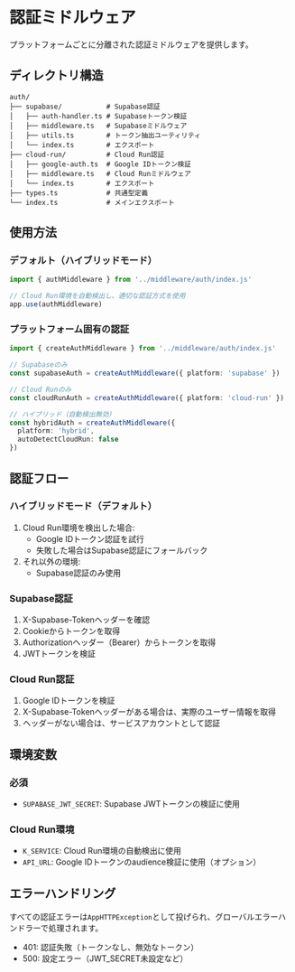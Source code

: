 # 認証ミドルウェア

プラットフォームごとに分離された認証ミドルウェアを提供します。

## ディレクトリ構造

```
auth/
├── supabase/           # Supabase認証
│   ├── auth-handler.ts # Supabaseトークン検証
│   ├── middleware.ts   # Supabaseミドルウェア
│   ├── utils.ts        # トークン抽出ユーティリティ
│   └── index.ts        # エクスポート
├── cloud-run/          # Cloud Run認証
│   ├── google-auth.ts  # Google IDトークン検証
│   ├── middleware.ts   # Cloud Runミドルウェア
│   └── index.ts        # エクスポート
├── types.ts            # 共通型定義
└── index.ts            # メインエクスポート
```

## 使用方法

### デフォルト（ハイブリッドモード）

```typescript
import { authMiddleware } from '../middleware/auth/index.js'

// Cloud Run環境を自動検出し、適切な認証方式を使用
app.use(authMiddleware)
```

### プラットフォーム固有の認証

```typescript
import { createAuthMiddleware } from '../middleware/auth/index.js'

// Supabaseのみ
const supabaseAuth = createAuthMiddleware({ platform: 'supabase' })

// Cloud Runのみ
const cloudRunAuth = createAuthMiddleware({ platform: 'cloud-run' })

// ハイブリッド（自動検出無効）
const hybridAuth = createAuthMiddleware({ 
  platform: 'hybrid',
  autoDetectCloudRun: false 
})
```

## 認証フロー

### ハイブリッドモード（デフォルト）
1. Cloud Run環境を検出した場合:
   - Google IDトークン認証を試行
   - 失敗した場合はSupabase認証にフォールバック
2. それ以外の環境:
   - Supabase認証のみ使用

### Supabase認証
1. X-Supabase-Tokenヘッダーを確認
2. Cookieからトークンを取得
3. Authorizationヘッダー（Bearer）からトークンを取得
4. JWTトークンを検証

### Cloud Run認証
1. Google IDトークンを検証
2. X-Supabase-Tokenヘッダーがある場合は、実際のユーザー情報を取得
3. ヘッダーがない場合は、サービスアカウントとして認証

## 環境変数

### 必須
- `SUPABASE_JWT_SECRET`: Supabase JWTトークンの検証に使用

### Cloud Run環境
- `K_SERVICE`: Cloud Run環境の自動検出に使用
- `API_URL`: Google IDトークンのaudience検証に使用（オプション）

## エラーハンドリング

すべての認証エラーは`AppHTTPException`として投げられ、グローバルエラーハンドラーで処理されます。

- 401: 認証失敗（トークンなし、無効なトークン）
- 500: 設定エラー（JWT_SECRET未設定など）